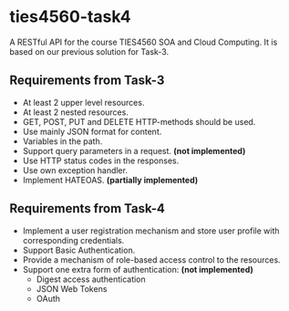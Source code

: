 # ties4560-task4

A RESTful API for the course TIES4560 SOA and Cloud Computing. It is based on our previous solution for Task-3.

## Requirements from Task-3

- At least 2 upper level resources.
- At least 2 nested resources.
- GET, POST, PUT and DELETE HTTP-methods should be used.
- Use mainly JSON format for content.
- Variables in the path.
- Support query parameters in a request. **(not implemented)**
- Use HTTP status codes in the responses.
- Use own exception handler.
- Implement HATEOAS. **(partially implemented)**

## Requirements from Task-4

- Implement a user registration mechanism and store user profile with corresponding credentials.
- Support Basic Authentication.
- Provide a mechanism of role-based access control to the resources.
- Support one extra form of authentication: **(not implemented)**
  - Digest access authentication
  - JSON Web Tokens
  - OAuth
